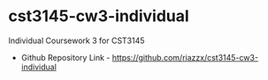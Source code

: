 # cst3145-cw3-individual
Individual Coursework 3 for CST3145

- Github Repository Link - https://github.com/riazzx/cst3145-cw3-individual
